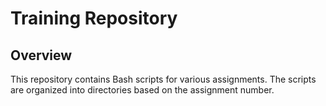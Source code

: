 # Training Repository

## Overview

This repository contains Bash scripts for various assignments. The scripts are organized into directories based on the assignment number.


  
